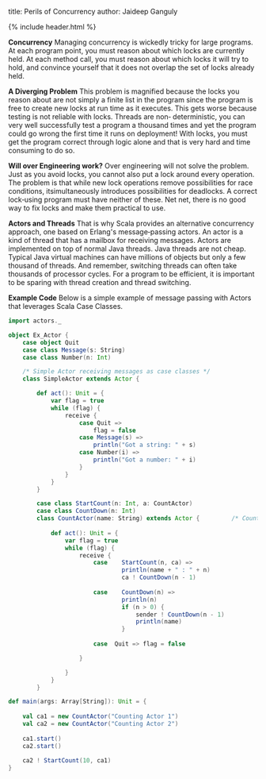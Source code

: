 title: Perils of Concurrency
author: Jaideep Ganguly

{% include header.html %}


**Concurrency**
Managing concurrency is wickedly tricky for large programs. At each program point, you must reason about which locks are currently held. At each method call, you must reason about which locks it will try to hold, and convince yourself that it does not overlap the set of locks already held.

**A Diverging Problem**
This problem is magnified because the locks you reason about are not simply a finite list in the program since the program is free to create new locks at run time as it executes. This gets worse because testing is not reliable with locks. Threads are non‐ deterministic, you can very well successfully test a program a thousand times and yet the program could go wrong the first time it runs on deployment! With locks, you must get the program correct through logic alone and that is very hard and time consuming to do so.

**Will over Engineering work?**
Over engineering will not solve the problem. Just as you avoid locks, you cannot also put a lock around every operation. The problem is that while new lock operations remove possibilities for race conditions, itsimultaneously introduces possibilities for deadlocks. A correct lock‐using program must have neither of these. Net net, there is no good way to fix locks and make them practical to use.

**Actors and Threads**
That is why Scala provides an alternative concurrency approach, one based on Erlang's message‐passing actors. An actor is a kind of thread that has a mailbox for receiving messages. Actors are implemented on top of normal Java threads. Java threads are not cheap. Typical Java virtual machines can have millions of objects but only a few thousand of threads. And remember, switching threads can often take thousands of processor cycles. For a program to be efficient, it is important to be sparing with thread creation and thread switching.

**Example Code**
Below is a simple example of message passing with Actors that leverages Scala Case Classes.


```scala
import actors._

object Ex_Actor {
    case object Quit
    case class Message(s: String)
    case class Number(n: Int)

    /* Simple Actor receiving messages as case classes */
    class SimpleActor extends Actor {

        def act(): Unit = {
            var flag = true
            while (flag) {
                receive {
                    case Quit =>
                        flag = false
                    case Message(s) =>
                        println("Got a string: " + s)
                    case Number(i) =>
                        println("Got a number: " + i)
                    }
                }
            }
        }

        case class StartCount(n: Int, a: CountActor)
        case class CountDown(n: Int)
        class CountActor(name: String) extends Actor {         /* CountActor */
            
            def act(): Unit = {
                var flag = true
                while (flag) {
                    receive {
                        case    StartCount(n, ca) =>
                                println(name + " : " + n)
                                ca ! CountDown(n - 1)
                                
                        case    CountDown(n) =>
                                println(n)
                                if (n > 0) {
                                    sender ! CountDown(n - 1)
                                    println(name)
                                }
                                
                        case  Quit => flag = false

                    }

                }
            }
        }

def main(args: Array[String]): Unit = {
    
    val ca1 = new CountActor("Counting Actor 1")
    val ca2 = new CountActor("Counting Actor 2")
    
    ca1.start()
    ca2.start()
    
    ca2 ! StartCount(10, ca1)
}
```

